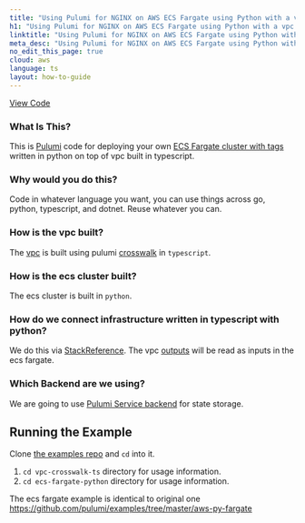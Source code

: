 ```yaml
---
title: "Using Pulumi for NGINX on AWS ECS Fargate using Python with a vpc built in Typescript | TypeScript"
h1: "Using Pulumi for NGINX on AWS ECS Fargate using Python with a vpc built in Typescript"
linktitle: "Using Pulumi for NGINX on AWS ECS Fargate using Python with a vpc built in Typescript"
meta_desc: "Using Pulumi for NGINX on AWS ECS Fargate using Python with a vpc built in Typescript How-to Guide using TypeScript"
no_edit_this_page: true
cloud: aws
language: ts
layout: how-to-guide
---
```


<!-- WARNING: this page was generated by a tool. Do not edit it by hand. -->
<!-- To change it, please see https://github.com/pulumi/docs/tree/master/tools/mktutorial. -->

<p class="mb-4 flex">
    <a class="flex flex-wrap items-center rounded-md font-display text-lg text-white bg-blue-600 border-2 border-blue-600 px-2 mr-2 whitespace-no-wrap hover:text-white" style="height: 45px;" href="https://github.com/pulumi/examples/tree/master/aws-ts-vpc-with-ecs-fargate-py" target="_blank">
        <span><i class="fab fa-github pr-2"></i> View Code</span>
    </a>
</p>


### What Is This?

This is [Pulumi](https://www.pulumi.com/) code for deploying your own [ECS Fargate cluster with tags](https://docs.aws.amazon.com/AmazonECS/latest/developerguide/AWS_Fargate.html) written in python on top of vpc built in typescript.

### Why would you do this?  
Code in whatever language you want, you can use things across go, python, typescript, and dotnet. Reuse whatever you can.

### How is the vpc built?

The [vpc](https://www.pulumi.com/docs/guides/crosswalk/aws/vpc/) is built using pulumi [crosswalk](https://www.pulumi.com/docs/guides/crosswalk/aws/) in `typescript`.

### How is the ecs cluster built?
The ecs cluster is built in `python`.

### How do we connect infrastructure written in typescript with python?
We do this via [StackReference](https://www.pulumi.com/docs/intro/concepts/stack/#stackreferences).
The vpc [outputs](https://www.pulumi.com/docs/reference/cli/pulumi_stack_output/) will be read as inputs in the ecs fargate.

### Which Backend are we using?

We are going to use [Pulumi Service backend](https://www.pulumi.com/docs/intro/concepts/state/#pulumi-service-backend) for state storage.

## Running the Example

Clone [the examples repo](https://github.com/pulumi/examples/tree/master/aws-ts-vpc-with-ecs-fargate-py) and `cd` into it.

1. `cd vpc-crosswalk-ts` directory for usage information.
2. `cd ecs-fargate-python` directory for usage information.

The ecs fargate example is identical to original one https://github.com/pulumi/examples/tree/master/aws-py-fargate

